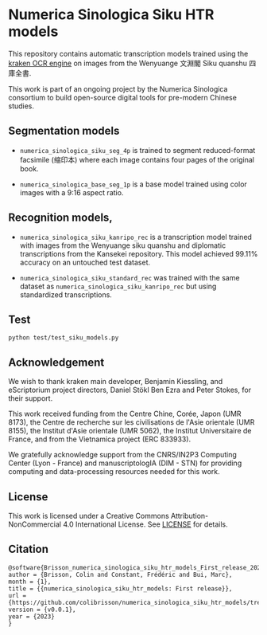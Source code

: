 # Numerica Sinologica Siku HTR models

This repository contains automatic transcription models trained using the [kraken OCR engine](https://github.com/mittagessen/kraken) on images from the Wenyuange 文淵閣 Siku quanshu 四庫全書.

This work is part of an ongoing project by the Numerica Sinologica consortium to build open-source digital tools for pre-modern Chinese studies.

## Segmentation models

- `numerica_sinologica_siku_seg_4p` is trained to segment reduced-format facsimile (缩印本) where each image contains four pages of the original book.

- `numerica_sinologica_base_seg_1p` is a base model trained using color images with a 9:16 aspect ratio.


## Recognition models,

- `numerica_sinologica_siku_kanripo_rec` is a transcription model trained with images from the Wenyuange siku quanshu and diplomatic transcriptions from the Kansekei repository. This model achieved 99.11% accuracy on an untouched test dataset.

- `numerica_sinologica_siku_standard_rec` was trained with the same dataset as `numerica_sinologica_siku_kanripo_rec` but using standardized transcriptions.

## Test

`python test/test_siku_models.py`

## Acknowledgement

We wish to thank kraken main developer, Benjamin Kiessling, and eScriptorium project directors, Daniel Stökl Ben Ezra and Peter Stokes, for their support.

This work received funding from the Centre Chine, Corée, Japon (UMR 8173), the Centre de recherche sur les civilisations de l'Asie orientale (UMR 8155), the Institut d'Asie orientale (UMR 5062), the Institut Universitaire de France, and from the Vietnamica project (ERC 833933).

We gratefully acknowledge support from the CNRS/IN2P3 Computing Center (Lyon - France) and manuscriptologIA (DIM - STN) for providing computing and data-processing resources needed for this work.

## License

This work is licensed under a Creative Commons Attribution-NonCommercial 4.0 International License. See [LICENSE](./LICENCE) for details.

## Citation

```
@software{Brisson_numerica_sinologica_siku_htr_models_First_release_2023,
author = {Brisson, Colin and Constant, Frédéric and Bui, Marc},
month = {1},
title = {{numerica_sinologica_siku_htr_models: First release}},
url = {https://github.com/colibrisson/numerica_sinologica_siku_htr_models/tree/v0.0.1},
version = {v0.0.1},
year = {2023}
}
```
